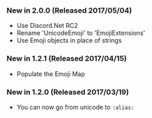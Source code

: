 ### New in 2.0.0 (Released 2017/05/04)
- Use Discord.Net RC2
- Rename 'UnicodeEmoji' to 'EmojiExtensions'
- Use Emoji objects in place of strings

### New in 1.2.1 (Released 2017/04/15)
- Populate the Emoji Map

### New in 1.2.0 (Released 2017/03/19)
- You can now go from unicode to `:alias:`